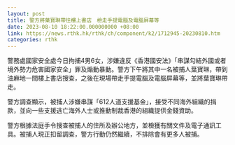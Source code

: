 ```yaml
---
layout: post
title: 警方將葉寶琳帶往樓上書店　檢走手提電腦及電腦屏幕等
date: 2023-08-10 18:22:00.000000000 +08:00
link: https://news.rthk.hk/rthk/ch/component/k2/1712945-20230810.htm
categories: rthk
---
```


警務處國家安全處今日拘捕4男6女，涉嫌違反《香港國安法》「串謀勾結外國或者境外勢力危害國家安全」罪及煽動暴動。警方下午將其中一名被捕人葉寶琳，帶到油麻地一間樓上書店搜查，之後在現場帶走手提電腦及電腦屏幕等，並將葉寶琳帶走。

警方調查顯示，被捕人涉嫌串謀「612人道支援基金」，接受不同海外組織的捐款，並向一些支援逃亡海外人士或推動制裁香港的組織提供金錢資助。

警方根據法庭手令搜查被捕人的住所及辦公地方，並檢獲有關文件及電子通訊工具。被捕人現正扣留調查，警方行動仍然繼續，不排除會有更多人被捕。　
